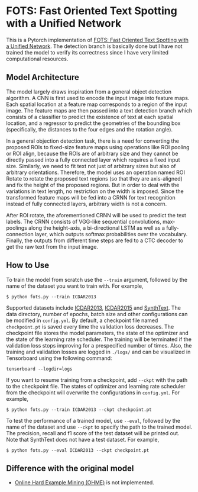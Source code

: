 # FOTS: Fast Oriented Text Spotting with a Unified Network

This is a Pytorch implementation of [FOTS: Fast Oriented Text Spotting with a Unified Network](https://arxiv.org/pdf/1801.01671.pdf). The detection branch is basically done but I have not trained the model to verify its correctness since I have very limited computational resources.

## Model Architecture

The model largely draws inspiration from a general object detection algorithm. A CNN is first used to encode the input image into feature maps. Each spatial location at a feature map corresponds to a region of the input image. The feature maps are then passed into a text detection branch which consists of a classifier to predict the existence of text at each spatial location, and a regressor to predict the geometries of the bounding box (specifically, the distances to the four edges and the rotation angle). 

In a general objection detection task, there is a need for converting the proposed ROIs to fixed-size feature maps using operations like ROI pooling or ROI align, because the ROIs are of arbitrary size and they cannot be directly passed into a fully connected layer which requires a fixed input size. Similarly, we need to fit text not just of arbitrary sizes but also of arbitrary orientations. Therefore, the model uses an operation named ROI Rotate to rotate the proposed text regions (so that they are axis-aligned) and fix the height of the proposed regions. But in order to deal with the variations in text length, no restriction on the width is imposed. Since the transformed feature maps will be fed into a CRNN for text recognition instead of fully connected layers, arbitrary width is not a concern. 

After ROI rotate, the aforementioned CRNN will be used to predict the text labels. The CRNN consists of VGG-like sequential convolutions, max-poolings along the height-axis, a bi-directional LSTM as well as a fully-connection layer, which outputs softmax probabilities over the vocabulary. Finally, the outputs from different time steps are fed to a CTC decoder to get the raw text from the input image.

## How to Use

To train the model from scratch use the ``--train`` argument, followed by the name of the dataset you want to train with. For example,

```
$ python fots.py --train ICDAR2013
```

Supported datasets include [ICDAR2013](https://rrc.cvc.uab.es/?ch=2), [ICDAR2015](https://rrc.cvc.uab.es/?ch=4) and [SynthText](https://www.robots.ox.ac.uk/~vgg/data/scenetext/). The data directory, number of epochs, batch size and other configurations can be modified in ``config.yml``. By default, a checkpoint file named ``checkpoint.pt`` is saved every time the validation loss decreases. The checkpoint file stores the model parameters, the state of the optimizer and the state of the learning rate scheduler. The training will be terminated if the validation loss stops improving for a prespecified number of times. Also, the training and validation losses are logged in ``./logs/`` and can be visualized in Tensorboard using the following command:

```
tensorboard --logdir=logs
```

If you want to resume training from a checkpoint, add ``--ckpt`` with the path to the checkpoint file. The states of optimizer and learning rate scheduler from the checkpoint will overwrite the configurations in ``config.yml``. For example,

```
$ python fots.py --train ICDAR2013 --ckpt checkpoint.pt
```

To test the performance of a trained model, use ``--eval``, followed by the name of the dataset and use ``--ckpt`` to specify the path to the trained model. The precision, recall and f1 score of the test dataset will be printed out. Note that SynthText does not have a test dataset. For example,

```
$ python fots.py --eval ICDAR2013 --ckpt checkpoint.pt
```

## Difference with the original model

- [Online Hard Example Mining (OHME)](https://arxiv.org/abs/1604.03540) is not implemented.